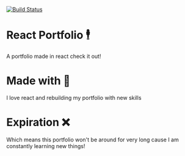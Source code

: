 [![Build Status](https://travis-ci.com/username/_my-react-resume.svg?branch=master)](https://travis-ci.com/username/_my-react-resume)
# React Portfolio 🕴
A portfolio made in react check it out!
# Made with 💌
I love react and rebuilding my portfolio with new skills
# Expiration ❌
Which means this portfolio won't be around for very long cause I am constantly learning new things!